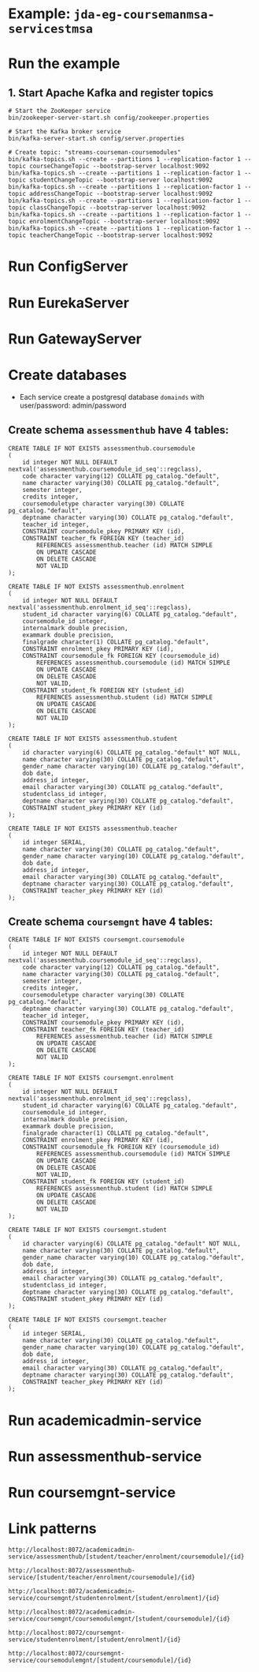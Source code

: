 Example: `jda-eg-coursemanmsa-servicestmsa`
===============================


# Run the example

## 1. Start Apache Kafka and register topics

```
# Start the ZooKeeper service
bin/zookeeper-server-start.sh config/zookeeper.properties
```

```
# Start the Kafka broker service
bin/kafka-server-start.sh config/server.properties
```

```
# Create topic: "streams-courseman-coursemodules"
bin/kafka-topics.sh --create --partitions 1 --replication-factor 1 --topic courseChangeTopic --bootstrap-server localhost:9092
bin/kafka-topics.sh --create --partitions 1 --replication-factor 1 --topic studentChangeTopic --bootstrap-server localhost:9092
bin/kafka-topics.sh --create --partitions 1 --replication-factor 1 --topic addressChangeTopic --bootstrap-server localhost:9092
bin/kafka-topics.sh --create --partitions 1 --replication-factor 1 --topic classChangeTopic --bootstrap-server localhost:9092
bin/kafka-topics.sh --create --partitions 1 --replication-factor 1 --topic enrolmentChangeTopic --bootstrap-server localhost:9092
bin/kafka-topics.sh --create --partitions 1 --replication-factor 1 --topic teacherChangeTopic --bootstrap-server localhost:9092
```
# Run ConfigServer

# Run EurekaServer

# Run GatewayServer

# Create databases

- Each service create a postgresql database `domainds` with user/password: admin/password
## Create schema `assessmenthub` have 4 tables:
```
CREATE TABLE IF NOT EXISTS assessmenthub.coursemodule
(
    id integer NOT NULL DEFAULT nextval('assessmenthub.coursemodule_id_seq'::regclass),
    code character varying(12) COLLATE pg_catalog."default",
    name character varying(30) COLLATE pg_catalog."default",
    semester integer,
    credits integer,
    coursemoduletype character varying(30) COLLATE pg_catalog."default",
    deptname character varying(30) COLLATE pg_catalog."default",
    teacher_id integer,
    CONSTRAINT coursemodule_pkey PRIMARY KEY (id),
    CONSTRAINT teacher_fk FOREIGN KEY (teacher_id)
        REFERENCES assessmenthub.teacher (id) MATCH SIMPLE
        ON UPDATE CASCADE
        ON DELETE CASCADE
        NOT VALID
);

CREATE TABLE IF NOT EXISTS assessmenthub.enrolment
(
    id integer NOT NULL DEFAULT nextval('assessmenthub.enrolment_id_seq'::regclass),
    student_id character varying(6) COLLATE pg_catalog."default",
    coursemodule_id integer,
    internalmark double precision,
    exammark double precision,
    finalgrade character(1) COLLATE pg_catalog."default",
    CONSTRAINT enrolment_pkey PRIMARY KEY (id),
    CONSTRAINT coursemodule_fk FOREIGN KEY (coursemodule_id)
        REFERENCES assessmenthub.coursemodule (id) MATCH SIMPLE
        ON UPDATE CASCADE
        ON DELETE CASCADE
        NOT VALID,
    CONSTRAINT student_fk FOREIGN KEY (student_id)
        REFERENCES assessmenthub.student (id) MATCH SIMPLE
        ON UPDATE CASCADE
        ON DELETE CASCADE
        NOT VALID
);

CREATE TABLE IF NOT EXISTS assessmenthub.student
(
    id character varying(6) COLLATE pg_catalog."default" NOT NULL,
    name character varying(30) COLLATE pg_catalog."default",
    gender_name character varying(10) COLLATE pg_catalog."default",
    dob date,
    address_id integer,
    email character varying(30) COLLATE pg_catalog."default",
    studentclass_id integer,
    deptname character varying(30) COLLATE pg_catalog."default",
    CONSTRAINT student_pkey PRIMARY KEY (id)
);

CREATE TABLE IF NOT EXISTS assessmenthub.teacher
(
    id integer SERIAL,
    name character varying(30) COLLATE pg_catalog."default",
    gender_name character varying(10) COLLATE pg_catalog."default",
    dob date,
    address_id integer,
    email character varying(30) COLLATE pg_catalog."default",
    deptname character varying(30) COLLATE pg_catalog."default",
    CONSTRAINT teacher_pkey PRIMARY KEY (id)
);
```
## Create schema `coursemgnt` have 4 tables:
```
CREATE TABLE IF NOT EXISTS coursemgnt.coursemodule
(
    id integer NOT NULL DEFAULT nextval('assessmenthub.coursemodule_id_seq'::regclass),
    code character varying(12) COLLATE pg_catalog."default",
    name character varying(30) COLLATE pg_catalog."default",
    semester integer,
    credits integer,
    coursemoduletype character varying(30) COLLATE pg_catalog."default",
    deptname character varying(30) COLLATE pg_catalog."default",
    teacher_id integer,
    CONSTRAINT coursemodule_pkey PRIMARY KEY (id),
    CONSTRAINT teacher_fk FOREIGN KEY (teacher_id)
        REFERENCES assessmenthub.teacher (id) MATCH SIMPLE
        ON UPDATE CASCADE
        ON DELETE CASCADE
        NOT VALID
);

CREATE TABLE IF NOT EXISTS coursemgnt.enrolment
(
    id integer NOT NULL DEFAULT nextval('assessmenthub.enrolment_id_seq'::regclass),
    student_id character varying(6) COLLATE pg_catalog."default",
    coursemodule_id integer,
    internalmark double precision,
    exammark double precision,
    finalgrade character(1) COLLATE pg_catalog."default",
    CONSTRAINT enrolment_pkey PRIMARY KEY (id),
    CONSTRAINT coursemodule_fk FOREIGN KEY (coursemodule_id)
        REFERENCES assessmenthub.coursemodule (id) MATCH SIMPLE
        ON UPDATE CASCADE
        ON DELETE CASCADE
        NOT VALID,
    CONSTRAINT student_fk FOREIGN KEY (student_id)
        REFERENCES assessmenthub.student (id) MATCH SIMPLE
        ON UPDATE CASCADE
        ON DELETE CASCADE
        NOT VALID
);

CREATE TABLE IF NOT EXISTS coursemgnt.student
(
    id character varying(6) COLLATE pg_catalog."default" NOT NULL,
    name character varying(30) COLLATE pg_catalog."default",
    gender_name character varying(10) COLLATE pg_catalog."default",
    dob date,
    address_id integer,
    email character varying(30) COLLATE pg_catalog."default",
    studentclass_id integer,
    deptname character varying(30) COLLATE pg_catalog."default",
    CONSTRAINT student_pkey PRIMARY KEY (id)
);

CREATE TABLE IF NOT EXISTS coursemgnt.teacher
(
    id integer SERIAL,
    name character varying(30) COLLATE pg_catalog."default",
    gender_name character varying(10) COLLATE pg_catalog."default",
    dob date,
    address_id integer,
    email character varying(30) COLLATE pg_catalog."default",
    deptname character varying(30) COLLATE pg_catalog."default",
    CONSTRAINT teacher_pkey PRIMARY KEY (id)
);
```

# Run academicadmin-service
# Run assessmenthub-service
# Run coursemgnt-service

# Link patterns 
`http://localhost:8072/academicadmin-service/assessmenthub/[student/teacher/enrolment/coursemodule]/{id}`

`http://localhost:8072/assessmenthub-service/[student/teacher/enrolment/coursemodule]/{id}`

`http://localhost:8072/academicadmin-service/coursemgnt/studentenrolment/[student/enrolment]/{id}`

`http://localhost:8072/academicadmin-service/coursemgnt/coursemodulemgnt/[student/coursemodule]/{id}`

`http://localhost:8072/coursemgnt-service/studentenrolment/[student/enrolment]/{id}`

`http://localhost:8072/coursemgnt-service/coursemodulemgnt/[student/coursemodule]/{id}`



















